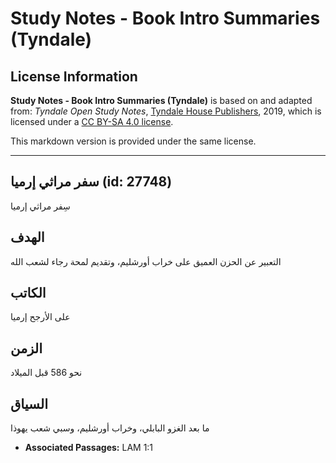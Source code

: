 # Study Notes - Book Intro Summaries (Tyndale)

## License Information

**Study Notes - Book Intro Summaries (Tyndale)** is based on and adapted from: _Tyndale Open Study Notes_, [Tyndale House Publishers](https://tyndaleopenresources.com/), 2019, which is licensed under a [CC BY-SA 4.0 license](https://creativecommons.org/licenses/by-sa/4.0/legalcode.en).

This markdown version is provided under the same license.



--------------------------------

## سفر مراثي إرميا (id: 27748)

سِفر مراثي إرميا

الهدف
-----

التعبير عن الحزن العميق على خراب أورشليم، وتقديم لمحة رجاء لشعب الله

الكاتب
------

على الأرجح إرميا

الزمن
-----

نحو 586 قبل الميلاد

السياق
------

ما بعد الغزو البابلي، وخراب أورشليم، وسبي شعب يهوذا

* **Associated Passages:** LAM 1:1


